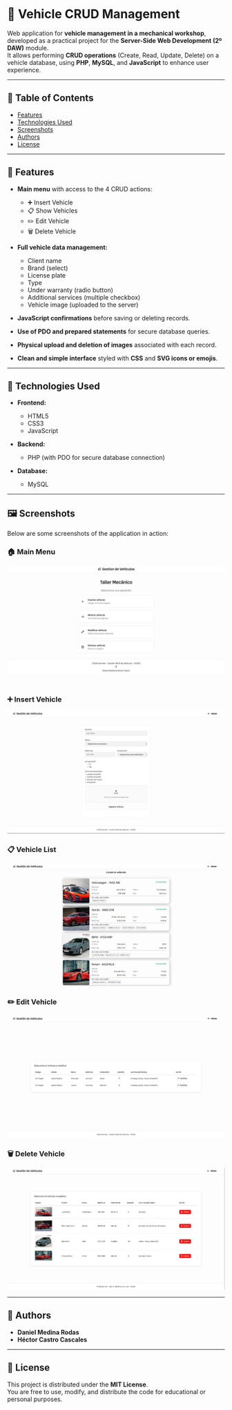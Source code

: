 # 🚗 Vehicle CRUD Management

Web application for **vehicle management in a mechanical workshop**, developed as a practical project for the **Server-Side Web Development (2º DAW)** module.  
It allows performing **CRUD operations** (Create, Read, Update, Delete) on a vehicle database, using **PHP**, **MySQL**, and **JavaScript** to enhance user experience.

---

## 🧭 Table of Contents

- [Features](#-features)
- [Technologies Used](#-technologies-used)
- [Screenshots](#-screenshots)
- [Authors](#-authors)
- [License](#-license)

---

## 🚀 Features

- **Main menu** with access to the 4 CRUD actions:  
  - ➕ Insert Vehicle  
  - 📋 Show Vehicles  
  - ✏️ Edit Vehicle  
  - 🗑️ Delete Vehicle  

- **Full vehicle data management:**
  - Client name  
  - Brand (select)  
  - License plate  
  - Type  
  - Under warranty (radio button)  
  - Additional services (multiple checkbox)  
  - Vehicle image (uploaded to the server)

- **JavaScript confirmations** before saving or deleting records.  
- **Use of PDO and prepared statements** for secure database queries.  
- **Physical upload and deletion of images** associated with each record.  
- **Clean and simple interface** styled with **CSS** and **SVG icons or emojis**.

---

## 🧰 Technologies Used

- **Frontend:**  
  - HTML5  
  - CSS3  
  - JavaScript  

- **Backend:**  
  - PHP (with PDO for secure database connection)

- **Database:**  
  - MySQL

---

## 🖼️ Screenshots

Below are some screenshots of the application in action:

### 🏠 Main Menu  
![Main Menu](./screenshots/main-menu.png)

### ➕ Insert Vehicle  
![Insert Vehicle](./screenshots/insert-vehicles.png)

### 📋 Vehicle List  
![Vehicle List](./screenshots/show-vehicles.png)

### ✏️ Edit Vehicle  
![Edit Vehicle](./screenshots/modify-vehicles.png)

### 🗑️ Delete Vehicle  
![Delete Vehicle](./screenshots/delete-vehicles.png)

---

## 👥 Authors

- **Daniel Medina Rodas**  
- **Héctor Castro Cascales**

---

## 📜 License

This project is distributed under the **MIT License**.  
You are free to use, modify, and distribute the code for educational or personal purposes.
